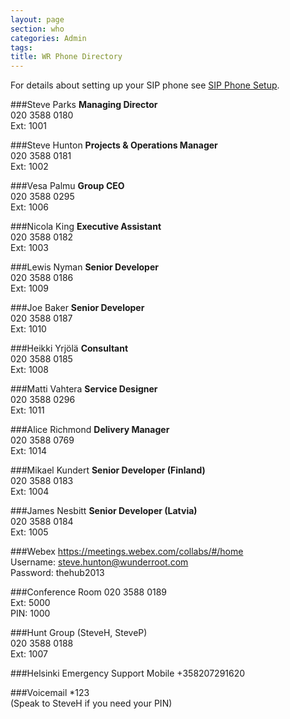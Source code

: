 ```yaml
---
layout: page
section: who
categories: Admin
tags:
title: WR Phone Directory
---
```

For details about setting up your SIP phone see <a href="how/sip-phone-setup">SIP Phone Setup</a>.

###Steve Parks
**Managing Director**<br/>
020 3588 0180<br/>
Ext: 1001

###Steve Hunton
**Projects & Operations Manager**<br/>
020 3588 0181<br/>
Ext: 1002

###Vesa Palmu
**Group CEO**<br/>
020 3588 0295<br/>
Ext: 1006

###Nicola King
**Executive Assistant**<br/>
020 3588 0182<br/>
Ext: 1003

###Lewis Nyman
**Senior Developer**<br/>
020 3588 0186<br/>
Ext: 1009

###Joe Baker
**Senior Developer**<br/>
020 3588 0187<br/>
Ext: 1010

###Heikki Yrjölä 
**Consultant**<br/>
020 3588 0185<br/>
Ext: 1008

###Matti Vahtera
**Service Designer**<br/>
020 3588 0296<br/>
Ext: 1011

###Alice Richmond
**Delivery Manager**<br/>
020 3588 0769<br/>
Ext: 1014

###Mikael Kundert
**Senior Developer (Finland)**<br/>
020 3588 0183<br/>
Ext: 1004

###James Nesbitt
**Senior Developer (Latvia)**<br/>
020 3588 0184<br/>
Ext: 1005

###Webex
https://meetings.webex.com/collabs/#/home<br/>
Username: steve.hunton@wunderroot.com<br/>
Password: thehub2013

###Conference Room
020 3588 0189<br/>
Ext: 5000<br/>
PIN: 1000

###Hunt Group
(SteveH, SteveP)<br/>
020 3588 0188<br/>
Ext: 1007

###Helsinki Emergency Support Mobile
+358207291620

###Voicemail
*123<br/>
(Speak to SteveH if you need your PIN)
